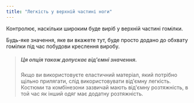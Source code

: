 ```yaml
---
title: "Легкість у верхній частині ноги"
---
```


Контролює, наскільки широким буде виріб у верхній частині гомілки.

Будь-яке значення, яке ви вкажете тут, буде просто додано до обхвату гомілки під час побудови креслення виробу.

> ##### Ця опція також допускає від'ємні значення.
> 
> Якщо ви використовуєте еластичний матеріал, який потрібно щільно прилягати, слід використовувати від'ємну легкість. Костюми та комбінезони зазвичай мають від'ємну розтяжність, в той час як інший одяг має додатну розтяжність.




